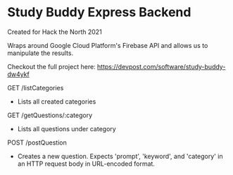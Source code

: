 # Study Buddy Express Backend

Created for Hack the North 2021

Wraps around Google Cloud Platform's Firebase API and allows us to manipulate the results.

Checkout the full project here: https://devpost.com/software/study-buddy-dw4ykf

GET /listCategories
- Lists all created categories

GET /getQuestions/:category
- Lists all questions under category

POST /postQuestion
- Creates a new question. Expects 'prompt', 'keyword', and 'category' in an HTTP request body in URL-encoded format.

